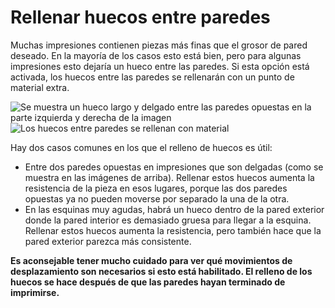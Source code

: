 Rellenar huecos entre paredes
====
Muchas impresiones contienen piezas más finas que el grosor de pared deseado. En la mayoría de los casos esto está bien, pero para algunas impresiones esto dejaría un hueco entre las paredes. Si esta opción está activada, los huecos entre las paredes se rellenarán con un punto de material extra.

![Se muestra un hueco largo y delgado entre las paredes opuestas en la parte izquierda y derecha de la imagen](../images/fill_perimeter_gaps_disabled.png)
![Los huecos entre paredes se rellenan con material](../images/fill_perimeter_gaps_enabled.png)

Hay dos casos comunes en los que el relleno de huecos es útil:
* Entre dos paredes opuestas en impresiones que son delgadas (como se muestra en las imágenes de arriba). Rellenar estos huecos aumenta la resistencia de la pieza en esos lugares, porque las dos paredes opuestas ya no pueden moverse por separado la una de la otra.
* En las esquinas muy agudas, habrá un hueco dentro de la pared exterior donde la pared interior es demasiado gruesa para llegar a la esquina. Rellenar estos huecos aumenta la resistencia, pero también hace que la pared exterior parezca más consistente.

**Es aconsejable tener mucho cuidado para ver qué movimientos de desplazamiento son necesarios si esto está habilitado. El relleno de los huecos se hace después de que las paredes hayan terminado de imprimirse.**